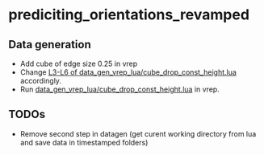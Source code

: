 # prediciting_orientations_revamped

## Data generation
  - Add cube of edge size 0.25 in vrep
  - Change [L3-L6 of data_gen_vrep_lua/cube_drop_const_height.lua](https://github.com/madratman/prediciting_orientations_revamped/blob/master/data_gen_vrep_lua/cube_drop_const_height.lua#L3-L6) accordingly. 
  - Run [data_gen_vrep_lua/cube_drop_const_height.lua](https://github.com/madratman/prediciting_orientations_revamped/blob/master/data_gen_vrep_lua/cube_drop_const_height.lua) in vrep. 
  

## TODOs
  - Remove second step in datagen (get curent working directory from lua and save data in timestamped folders) 
  
